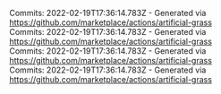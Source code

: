 Commits: 2022-02-19T17:36:14.783Z - Generated via https://github.com/marketplace/actions/artificial-grass
<br>
Commits: 2022-02-19T17:36:14.783Z - Generated via https://github.com/marketplace/actions/artificial-grass
<br>
Commits: 2022-02-19T17:36:14.783Z - Generated via https://github.com/marketplace/actions/artificial-grass
<br>
Commits: 2022-02-19T17:36:14.783Z - Generated via https://github.com/marketplace/actions/artificial-grass
<br>
